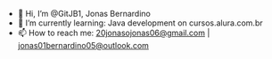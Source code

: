 - 👋 Hi, I’m @GitJB1, Jonas Bernardino
- 🌱 I’m currently learning: Java development on cursos.alura.com.br
- 📫 How to reach me: 20jonasojonas06@gmail.com | jonas01bernardino05@outlook.com

<!---
GitJB1/GitJB1 is a ✨ special ✨ repository because its `README.md` (this file) appears on your GitHub profile.
You can click the Preview link to take a look at your changes.
--->
